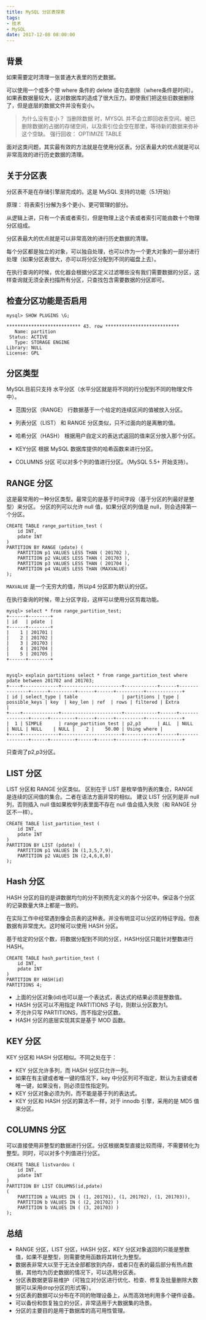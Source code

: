 ```yaml
---
title: MySQL 分区表探索
tags: 
- 技术
- MySQL
date: 2017-12-08 08:00:00
---
```


## 背景

如果需要定时清理一张普通大表里的历史数据。

可以使用一个或多个带 where 条件的 delete 语句去删除（where条件是时间）。 如果表数据量较大，这对数据库的造成了很大压力。即使我们把这些旧数据删除了，但是底层的数据文件并没有变小。

> 为什么没有变小？
> 当删除数据 时，MYSQL 并不会立即回收表空间。被已删除数据的占据的存储空间，以及索引位会空在那里，等待新的数据来弥补这个空缺。
> 强行回收： OPTIMIZE TABLE

面对这类问题，其实最有效的方法就是在使用分区表。分区表最大的优点就是可以非常高效的进行历史数据的清理。

## 关于分区表
分区表不是在存储引擎层完成的。这是 MySQL 支持的功能（5.1开始）

原理：
将表索引分解为多个更小、更可管理的部分。

从逻辑上讲，只有一个表或者索引，但是物理上这个表或者索引可能由数十个物理分区组成。

分区表最大的优点就是可以非常高效的进行历史数据的清理。

每个分区都是独立的对象，可以独自处理，也可以作为一个更大对象的一部分进行处理（如果分区表很大，亦可以将分区分配到不同的磁盘上去）。

在执行查询的时候，优化器会根据分区定义过滤哪些没有我们需要数据的分区，这样查询就无须全表扫描所有分区，只查找包含需要数据的分区即可。


## 检查分区功能是否启用

    mysql> SHOW PLUGINS \G;

    *************************** 43. row ***************************
       Name: partition
     Status: ACTIVE
       Type: STORAGE ENGINE
    Library: NULL
    License: GPL


## 分区类型
MySQL目前只支持 水平分区（水平分区就是将不同的行分配到不同的物理文件中）。

* 范围分区（RANGE）
  行数据基于一个给定的连续区间的值被放入分区。

* 列表分区（LIST）
  和 RANGE 分区类似，只不过面向的是离散的值。

* 哈希分区（HASH）
  根据用户自定义的表达式返回的值来区分放入那个分区。

* KEY分区
  根据 MySQL 数据库提供的哈希函数来进行分区。

* COLUMNS 分区
  可以对多个列的值进行分区。（MySQL 5.5+ 开始支持）。

## RANGE 分区

这是最常用的一种分区类型。最常见的是基于时间字段（基于分区的列最好是整型）来分区。
分区的列可以允许 null 值，如果分区的列值是 null，则会选择第一个分区。


    CREATE TABLE range_partition_test (
        id INT,
        pdate INT
    )
    PARTITION BY RANGE (pdate) (
        PARTITION p1 VALUES LESS THAN ( 201702 ),
        PARTITION p2 VALUES LESS THAN ( 201703 ),
        PARTITION p3 VALUES LESS THAN ( 201704 ),
        PARTITION p4 VALUES LESS THAN (MAXVALUE)
    );


`MAXVALUE` 是一个无穷大的值，所以p4 分区即为默认的分区。


在执行查询的时候，带上分区字段，这样可以使用分区剪裁功能。

    mysql> select * from range_partition_test;
    +------+--------+
    | id   | pdate  |
    +------+--------+
    |    1 | 201701 |
    |    2 | 201702 |
    |    3 | 201703 |
    |    4 | 201704 |
    |    5 | 201705 |
    +------+--------+


    mysql> explain partitions select * from range_partition_test where pdate between 201702 and 201703;
    +----+-------------+----------------------+------------+------+---------------+------+---------+------+------+----------+-------------+
    | id | select_type | table                | partitions | type | possible_keys | key  | key_len | ref  | rows | filtered | Extra       |
    +----+-------------+----------------------+------------+------+---------------+------+---------+------+------+----------+-------------+
    |  1 | SIMPLE      | range_partition_test | p2,p3      | ALL  | NULL          | NULL | NULL    | NULL |    2 |    50.00 | Using where |
    +----+-------------+----------------------+------------+------+---------------+------+---------+------+------+----------+-------------+


只查询了p2,p3分区。


## LIST 分区

LIST 分区和 RANGE 分区类似。
区别在于 LIST 是枚举值列表的集合，RANGE 是连续的区间值的集合。二者在语法方面非常的相似。
建议 LIST 分区列是非 null 列，否则插入 null 值如果枚举列表里面不存在 null 值会插入失败（和 RANGE 分区不一样）。

    CREATE TABLE list_partition_test (
        id INT,
        pdate INT
    )
    PARTITION BY LIST (pdate) (
        PARTITION p1 VALUES IN (1,3,5,7,9),
        PARTITION p2 VALUES IN (2,4,6,8,0)
    );


## Hash 分区

HASH 分区的目的是讲数据均匀的分不到预先定义的各个分区中。保证各个分区的记录数量大体上都是一致的。

在实际工作中经常遇到像会员表的这种表。并没有明显可以分区的特征字段。但表数据有非常庞大。这时候可以使用 HASH 分区。

基于给定的分区个数，将数据分配到不同的分区，HASH分区只能针对整数进行 HASH。


    CREATE TABLE hash_partition_test (
        id INT,
        pdate INT
    )
    PARTITION BY HASH(id)
    PARTITIONS 4;


* 上面的分区对象(id)也可以是一个表达式，表达式的结果必须是整数值。
* HASH 分区可以不用指定 PARTITIONS 子句，则默认分区数为1。
* 不允许只写 PARTITIONS，而不指定分区数。
* HASH 分区的底层实现其实是基于 MOD 函数。


## KEY 分区

KEY 分区和 HASH 分区相似。不同之处在于：

* KEY 分区允许多列，而 HASH 分区只允许一列。
* 如果在有主键或者唯一键的情况下，key 中分区列可不指定，默认为主键或者唯一键，如果没有，则必须显性指定列。
* KEY 分区对象必须为列，而不能是基于列的表达式。
* KEY 分区和 HASH 分区的算法不一样，对于 innodb 引擎，采用的是 MD5 值来分区。


## COLUMNS 分区

可以直接使用非整型的数据进行分区。分区根据类型直接比较而得，不需要转化为整型。同时，可以对多个列值进行分区。


    CREATE TABLE listvardou (
        id INT,
        pdate INT
    )
    PARTITION BY LIST COLUMNS(id,pdate)
    (
        PARTITION a VALUES IN ( (1, 201701), (1, 201702), (1, 201703)),
        PARTITION b VALUES IN ( (2, 201702) )
        PARTITION b VALUES IN ( (3, 201703) )
    );



## 总结

* RANGE 分区，LIST 分区，HASH 分区，KEY 分区对象返回的只能是整数值，如果不是整型，则需要使用函数将其转化为整型。
* 数据表非常大以至于无法全部都放到内存，或者只在表的最后部分有热点数据，其他均为历史数据的情况下，可以选用分区表。
* 分区表数据更容易维护（可独立对分区进行优化、检查、修复及批量删除大数据可以采用drop分区的形式等）。
* 分区表的数据可以分布在不同的物理设备上，从而高效地利用多个硬件设备。
* 可以备份和恢复独立的分区，非常适用于大数据集的场景。
* 分区的主要目的是用于数据库的高可用性管理。
